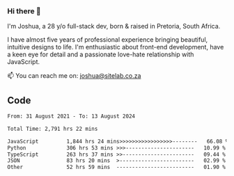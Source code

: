 ### Hi there 👋

I'm Joshua, a 28 y/o full-stack dev, born & raised in Pretoria, South Africa. 

I have almost five years of professional experience bringing beautiful, intuitive designs to life. I'm enthusiastic about front-end development, have a keen eye for detail and a passionate love-hate relationship with JavaScript.

📫 You can reach me on: joshua@sitelab.co.za

## **Code**

<!--START_SECTION:waka-->

```txt
From: 31 August 2021 - To: 13 August 2024

Total Time: 2,791 hrs 22 mins

JavaScript         1,844 hrs 24 mins>>>>>>>>>>>>>>>>>--------   66.08 %
Python             306 hrs 53 mins >>>----------------------   10.99 %
TypeScript         263 hrs 37 mins >>-----------------------   09.44 %
JSON               83 hrs 20 mins  >------------------------   02.99 %
Other              52 hrs 59 mins  -------------------------   01.90 %
```

<!--END_SECTION:waka-->
